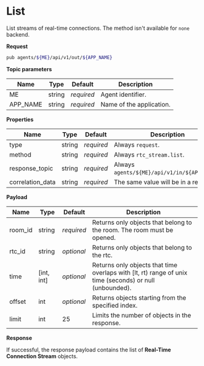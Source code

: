 # List

List streams of real-time connections.
The method isn't available for `none` backend.

**Request**

```bash
pub agents/${ME}/api/v1/out/${APP_NAME}
```

**Topic parameters**

Name     | Type   | Default    | Description
-------- | ------ | ---------- | ------------------
ME       | string | _required_ | Agent identifier.
APP_NAME | string | _required_ | Name of the application.

**Properties**

Name             | Type   | Default    | Description
---------------- | ------ | ---------- | ------------------
type             | string | _required_ | Always `request`.
method           | string | _required_ | Always `rtc_stream.list`.
response_topic   | string | _required_ | Always `agents/${ME}/api/v1/in/${APP_NAME}`.
correlation_data | string | _required_ | The same value will be in a response.

**Payload**

Name       | Type       | Default    | Description
---------- | ---------- | ---------- | ------------------
room_id    | string     | _required_ | Returns only objects that belong to the room. The room must be opened.
rtc_id     | string     | _optional_ | Returns only objects that belong to the rtc.
time       | [int, int] | _optional_ | Returns only objects that time overlaps with [lt, rt) range of unix time (seconds) or null (unbounded).
offset     | int        | _optional_ | Returns objects starting from the specified index.
limit      | int        |         25 | Limits the number of objects in the response.

**Response**

If successful, the response payload contains the list of **Real-Time Connection Stream** objects.
